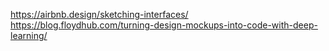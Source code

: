 https://airbnb.design/sketching-interfaces/
https://blog.floydhub.com/turning-design-mockups-into-code-with-deep-learning/

